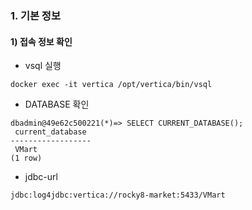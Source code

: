 ### 1. 기본 정보


#### 1) 접속 정보 확인

- vsql 실행

```
docker exec -it vertica /opt/vertica/bin/vsql
```

- DATABASE 확인

```
dbadmin@49e62c500221(*)=> SELECT CURRENT_DATABASE();
 current_database 
------------------
 VMart
(1 row)
```

- jdbc-url

```
jdbc:log4jdbc:vertica://rocky8-market:5433/VMart
```



